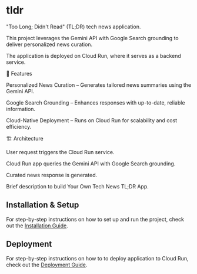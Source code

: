 # tldr
"Too Long; Didn't Read" (TL;DR) tech news application. 

This project leverages the Gemini API with Google Search grounding to deliver personalized news curation.

The application is deployed on Cloud Run, where it serves as a backend service.

🚀 Features

Personalized News Curation – Generates tailored news summaries using the Gemini API.

Google Search Grounding – Enhances responses with up-to-date, reliable information.

Cloud-Native Deployment – Runs on Cloud Run for scalability and cost efficiency.

🏗️ Architecture

User request triggers the Cloud Run service.

Cloud Run app queries the Gemini API with Google Search grounding.

Curated news response is generated.

Brief description to build Your Own Tech News TL;DR App.

## Installation & Setup

For step-by-step instructions on how to set up and run the project, check out the [Installation Guide](INSTALL.md).

## Deployment

For step-by-step instructions on how to to deploy application to Cloud Run, check out the [Deployment Guide](DEPLOY.md).






